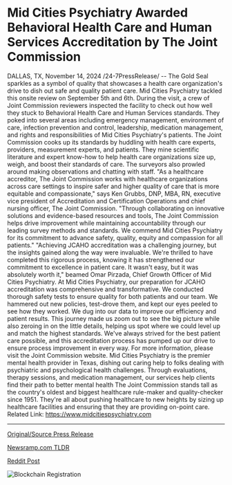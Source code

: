 # Mid Cities Psychiatry Awarded Behavioral Health Care and Human Services Accreditation by The Joint Commission

DALLAS, TX, November 14, 2024 /24-7PressRelease/ -- The Gold Seal sparkles as a symbol of quality that showcases a health care organization's drive to dish out safe and quality patient care.  Mid Cities Psychiatry tackled this onsite review on September 5th and 6th. During the visit, a crew of Joint Commission reviewers inspected the facility to check out how well they stuck to Behavioral Health Care and Human Services standards.   They poked into several areas including emergency management, environment of care, infection prevention and control, leadership, medication management, and rights and responsibilities of Mid Cities Psychiatry's patients.  The Joint Commission cooks up its standards by huddling with health care experts, providers, measurement experts, and patients. They mine scientific literature and expert know-how to help health care organizations size up, weigh, and boost their standards of care. The surveyors also prowled around making observations and chatting with staff.  "As a healthcare accreditor, The Joint Commission works with healthcare organizations across care settings to inspire safer and higher quality of care that is more equitable and compassionate," says Ken Grubbs, DNP, MBA, RN, executive vice president of Accreditation and Certification Operations and chief nursing officer, The Joint Commission. "Through collaborating on innovative solutions and evidence-based resources and tools, The Joint Commission helps drive improvement while maintaining accountability through our leading survey methods and standards. We commend Mid Cities Psychiatry for its commitment to advance safety, quality, equity and compassion for all patients."  "Achieving JCAHO accreditation was a challenging journey, but the insights gained along the way were invaluable. We're thrilled to have completed this rigorous process, knowing it has strengthened our commitment to excellence in patient care. It wasn't easy, but it was absolutely worth it," beamed Omar Pirzada, Chief Growth Officer of Mid Cities Psychiatry.  At Mid Cities Psychiatry, our preparation for JCAHO accreditation was comprehensive and transformative. We conducted thorough safety tests to ensure quality for both patients and our team.   We hammered out new policies, test-drove them, and kept our eyes peeled to see how they worked. We dug into our data to improve our efficiency and patient results. This journey made us zoom out to see the big picture while also zeroing in on the little details, helping us spot where we could level up and match the highest standards.   We've always strived for the best patient care possible, and this accreditation process has pumped up our drive to ensure process improvement in every way.  For more information, please visit the Joint Commission website.  Mid Cities Psychiatry is the premier mental health provider in Texas, dishing out caring help to folks dealing with psychiatric and psychological health challenges. Through evaluations, therapy sessions, and medication management, our services help clients find their path to better mental health  The Joint Commission stands tall as the country's oldest and biggest healthcare rule-maker and quality-checker since 1951. They're all about pushing healthcare to new heights by sizing up healthcare facilities and ensuring that they are providing on-point care.  Related Link: https://www.midcitiespsychiatry.com 

---

[Original/Source Press Release](https://www.24-7pressrelease.com/press-release/516198/mid-cities-psychiatry-awarded-behavioral-health-care-and-human-services-accreditation-by-the-joint-commission)
                    

[Newsramp.com TLDR](https://newsramp.com/curated-news/mid-cities-psychiatry-receives-jcaho-accreditation-after-rigorous-onsite-review/241fad7738925bf89ca305b013aeb00a) 

 



[Reddit Post](https://www.reddit.com/r/HealthCareNewsInfo/comments/1gr064f/mid_cities_psychiatry_receives_jcaho/) 



![Blockchain Registration](https://cdn.newsramp.app/24-7PressRelease/qrcode/2411/14/dualVixp.webp)